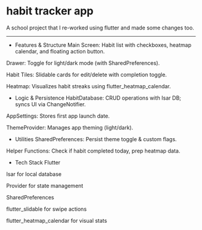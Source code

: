 # habit tracker app

A school project that I re-worked using flutter and made some changes too.

------------------------------------
- Features & Structure
Main Screen: Habit list with checkboxes, heatmap calendar, and floating action button.

Drawer: Toggle for light/dark mode (with SharedPreferences).

Habit Tiles: Slidable cards for edit/delete with completion toggle.

Heatmap: Visualizes habit streaks using flutter_heatmap_calendar.

- Logic & Persistence
HabitDatabase: CRUD operations with Isar DB; syncs UI via ChangeNotifier.

AppSettings: Stores first app launch date.

ThemeProvider: Manages app theming (light/dark).

- Utilities
SharedPreferences: Persist theme toggle & custom flags.

Helper Functions: Check if habit completed today, prep heatmap data.

- Tech Stack
Flutter

Isar for local database

Provider for state management

SharedPreferences

flutter_slidable for swipe actions

flutter_heatmap_calendar for visual stats
